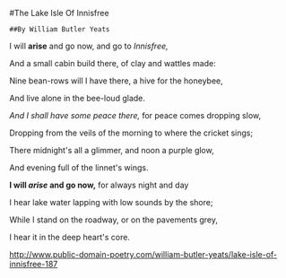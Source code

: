 
#The Lake Isle Of Innisfree

    ##By William Butler Yeats



I will **arise** and go now, and go to *Innisfree,*

And a small cabin build there, of clay and wattles made:

Nine bean-rows will I have there, a hive for the honeybee,

And live alone in the bee-loud glade.

*And I shall have some peace there,* for peace comes dropping slow,

Dropping from the veils of the morning to where the cricket sings;

There midnight's all a glimmer, and noon a purple glow,

And evening full of the linnet's wings.

**I will _arise_ and go now,** for always night and day

I hear lake water lapping with low sounds by the shore;

While I stand on the roadway, or on the pavements grey,

I hear it in the deep heart's core.

http://www.public-domain-poetry.com/william-butler-yeats/lake-isle-of-innisfree-187
